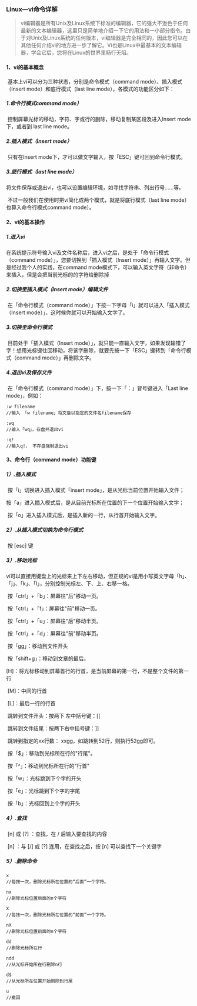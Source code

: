 ### Linux—vi命令详解

>vi编辑器是所有Unix及Linux系统下标准的编辑器，它的强大不逊色于任何最新的文本编辑器，这里只是简单地介绍一下它的用法和一小部分指令。由于对Unix及Linux系统的任何版本，vi编辑器是完全相同的，因此您可以在其他任何介绍vi的地方进一步了解它。Vi也是Linux中最基本的文本编辑器，学会它后，您将在Linux的世界里畅行无阻。

#### 1、vi的基本概念

​	基本上vi可以分为三种状态，分别是命令模式（command mode）、插入模式（Insert mode）和底行模式（last line mode），各模式的功能区分如下：

##### 1.命令行模式command mode）

​	控制屏幕光标的移动，字符、字或行的删除，移动复制某区段及进入Insert mode下，或者到 last line mode。

##### 2.插入模式（Insert mode）

​	只有在Insert mode下，才可以做文字输入，按「ESC」键可回到命令行模式。

##### 3.底行模式（last line mode）

​	将文件保存或退出vi，也可以设置编辑环境，如寻找字符串、列出行号……等。

​	不过一般我们在使用时把vi简化成两个模式，就是将底行模式（last line mode）也算入命令行模式command mode）。

#### 2、vi的基本操作

##### 1.进入vi

​	在系统提示符号输入vi及文件名称后，进入vi之后，是处于「命令行模式（command mode）」，您要切换到「插入模式（Insert mode）」再输入文字。但是经过我个人的实践，在command mode模式下，可以输入英文字符（非命令）来插入，但是会把当前光标的的字符给删除掉

##### 2.切换至插入模式（Insert mode）编辑文件

​	在「命令行模式（command mode）」下按一下字母「i」就可以进入「插入模式（Insert mode）」，这时候你就可以开始输入文字了。

##### 3.切换至命令行模式

​	目前处于「插入模式（Insert mode）」，就只能一直输入文字，如果发现输错了字！想用光标键往回移动，将该字删除，就要先按一下「ESC」键转到「命令行模式（command mode）」再删除文字。

##### 4.退出vi及保存文件

​	在「命令行模式（command mode）」下，按一下「：」冒号键进入「Last line mode」，例如：

```shell
:w filename 
//输入 「w filename」将文章以指定的文件名filename保存

:wq
//输入「wq」，存盘并退出vi

:q! 
//输入q!， 不存盘强制退出vi
```

#### 3、命令行（command mode）功能键

##### 1）.插入模式

​	按「i」切换进入插入模式「insert mode」，是从光标当前位置开始输入文件；

​	按「a」进入插入模式后，是从目前光标所在位置的下一个位置开始输入文字；

​	按「o」进入插入模式后，是插入新的一行，从行首开始输入文字。

##### 2）.从插入模式切换为命令行模式

​	按 [esc] 键

##### 3）.移动光标

​		vi可以直接用键盘上的光标来上下左右移动，但正规的vi是用小写英文字母「h」、「j」、「k」、「l」，分别控制光标左、下、上、右移一格。

​		按「ctrl」+「b」：屏幕往"后"移动一页。

​		按「ctrl」+「f」：屏幕往"前"移动一页。

​		按「ctrl」+「u」：屏幕往"后"移动半页。

​		按「ctrl」+「d」：屏幕往"前"移动半页。

​		按「gg」：移动到文件开头

​		按「shift+g」：移动到文章的最后。

​		[H]：将光标移动到屏幕首行的行首，是当前屏幕的第一行，不是整个文件的第一行

​		[M]：中间的行首

​		[L]：最后一行的行首

​		跳转到文件开头：按两下 左中括号键：[[ 

​		跳转到文件结尾：按两下右中括号键：]]

​		跳转到指定的xx行数： xxgg，如跳转到52行，则执行52gg即可。

​		按「$」：移动到光标所在行的"行尾"。

​		按「^」：移动到光标所在行的"行首"

​		按「w」：光标跳到下个字的开头

​		按「e」：光标跳到下个字的字尾

​		按「b」：光标回到上个字的开头

##### 4）.查找

​		[n] 或 [?] ：查找，在 / 后输入要查找的内容

​		[n] ：与 [/] 或 [?] 连用，在查找之后，按 [n] 可以查找下一个关键字

##### 5）.删除命令

```shell
x
//每按一次，删除光标所在位置的“后面”一个字符。

nx
//删除光标位置后面的n个字符

X
//每按一次，删除光标所在位置的“前面”一个字符。

nX
//删除光标位置前面的n个字符

dd
//删除光标所在行

ndd
//从光标开始所在行删除n行

d$
//从光标所在位置开始删除到行尾

u
//撤回

```

